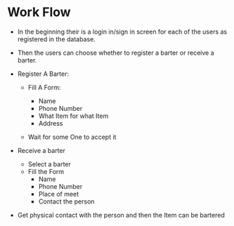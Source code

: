 # Work Flow

* In the beginning their is a login in/sign in screen for each of the users as registered in the database.
* Then the users can choose whether to register a barter or receive a barter.
* Register A Barter:
	* Fill A Form:
		* Name
		* Phone Number
		* What Item for what Item
		* Address
	
	* Wait for some One to accept it

* Receive a barter
  * Select a barter
  * Fill the Form
    * Name
    * Phone Number
    * Place of meet
    * Contact the person

* Get physical contact with the person and then the Item can be bartered

